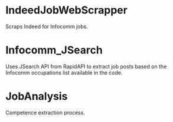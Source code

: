 # IndeedJobWebScrapper

Scraps Indeed for Infocomm jobs.



# Infocomm_JSearch

Uses JSearch API from RapidAPI to extract job posts based on the Infocomm occupations list available in the code.


# JobAnalysis

Competence extraction process.



